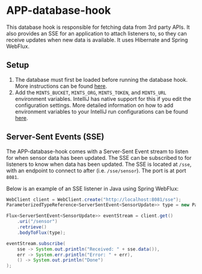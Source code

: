 # APP-database-hook

This database hook is responsible for fetching data from 3rd party APIs. It also provides an SSE for an application
to attach listeners to, so they can receive updates when new data is available. It uses Hibernate and Spring WebFlux.

## Setup

1. The database must first be loaded before running the database hook. More instructions can be found
[here](https://github.com/Airborne-Pollutant-Pathfinder/APP-database).
2. Add the `MINTS_BUCKET`, `MINTS_ORG`, `MINTS_TOKEN`, and `MINTS_URL` environment variables. IntelliJ has native 
   support for this if you edit the configuration settings. More detailed information on how to add environment
   variables to your IntelliJ run configurations can be found
   [here](https://www.jetbrains.com/help/objc/add-environment-variables-and-program-arguments.html#add-environment-variables).

## Server-Sent Events (SSE)

The APP-database-hook comes with a Server-Sent Event stream to listen for when sensor data has been updated. The SSE
can be subscribed to for listeners to know when data has been updated. The SSE is located at
`/sse`, with an endpoint to connect to after (i.e. `/sse/sensor`). The port is at port `8081`.

Below is an example of an SSE listener in Java using Spring WebFlux:

```java
WebClient client = WebClient.create("http://localhost:8081/sse");
ParameterizedTypeReference<ServerSentEvent<SensorUpdate>> type = new ParameterizedTypeReference<>() {};

Flux<ServerSentEvent<SensorUpdate>> eventStream = client.get()
    .uri("/sensor")
    .retrieve()
    .bodyToFlux(type);

eventStream.subscribe(
    sse -> System.out.println("Received: " + sse.data()),
    err -> System.err.println("Error: " + err),
    () -> System.out.println("Done")
);
```